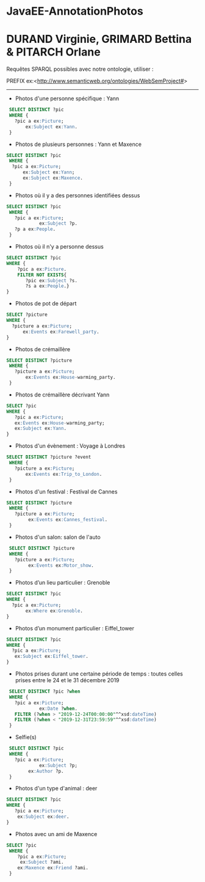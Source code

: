 # JavaEE-AnnotationPhotos
# DURAND Virginie, GRIMARD Bettina & PITARCH Orlane

Requêtes SPARQL possibles avec notre ontologie, utiliser : 

PREFIX ex:<<http://www.semanticweb.org/ontologies/WebSemProject#>>

---

* Photos d'une personne spécifique : Yann
 ```sql
  SELECT DISTINCT ?pic
  WHERE {
    ?pic a ex:Picture;
        ex:Subject ex:Yann.
  }
   ```

* Photos de plusieurs personnes : Yann et Maxence
 ```sql
 SELECT DISTINCT ?pic
  WHERE {
   ?pic a ex:Picture;
       ex:Subject ex:Yann;
       ex:Subject ex:Maxence.
  }
   ```

* Photos où il y a des personnes identifiées dessus   
 ```sql
SELECT DISTINCT ?pic
  WHERE {
    ?pic a ex:Picture;
             ex:Subject ?p.
    ?p a ex:People.
  }
   ```
   
* Photos où il n'y a personne dessus
 ```sql
 SELECT DISTINCT ?pic
 WHERE {
     ?pic a ex:Picture.
     FILTER NOT EXISTS{
    	?pic ex:Subject ?s.
    	?s a ex:People.}
 }
   ```

* Photos de pot de départ 
 ```sql
SELECT ?picture
 WHERE {
   ?picture a ex:Picture;
       ex:Events ex:Farewell_party.
 }
   ```

* Photos de crémaillère
 ```sql
SELECT DISTINCT ?picture 
  WHERE {
    ?picture a ex:Picture;
        ex:Events ex:House-warming_party.
  }
   ```

 * Photos de crémaillère décrivant Yann
 ```sql
 SELECT ?pic
 WHERE {
    ?pic a ex:Picture;
	ex:Events ex:House-warming_party;
  	ex:Subject ex:Yann.
 }
  ```

* Photos d'un évènement : Voyage à Londres
 ```sql
 SELECT DISTINCT ?picture ?event
  WHERE {
    ?picture a ex:Picture;
        ex:Events ex:Trip_to_London.
  }
 ```

* Photos d'un festival : Festival de Cannes
 ```sql
 SELECT DISTINCT ?picture
  WHERE {
    ?picture a ex:Picture;
         ex:Events ex:Cannes_festival.
  }
 ```
* Photos d'un salon: salon de l'auto
 ```sql
  SELECT DISTINCT ?picture
  WHERE {
    ?picture a ex:Picture;
         ex:Events ex:Motor_show.
  }
   ```
  
* Photos d’un lieu particulier : Grenoble 
 ```sql
SELECT DISTINCT ?pic
WHERE {
   ?pic a ex:Picture;
    	ex:Where ex:Grenoble.
}
 ```

* Photos d’un monument particulier : Eiffel_tower 
 ```sql
SELECT DISTINCT ?pic
WHERE {
   ?pic a ex:Picture;
    ex:Subject ex:Eiffel_tower.
}
 ```
 
* Photos prises durant une certaine période de temps : toutes celles prises entre le 24 et le 31 décembre 2019
 ```sql
  SELECT DISTINCT ?pic ?when
  WHERE {
    ?pic a ex:Picture;
             ex:Date ?when.
    FILTER (?when > "2019-12-24T00:00:00"^^xsd:dateTime)
    FILTER (?when < "2019-12-31T23:59:59"^^xsd:dateTime)
  }
  ```
  
* Selfie(s)
 ```sql
  SELECT DISTINCT ?pic 
  WHERE {
    ?pic a ex:Picture;
             ex:Subject ?p;
	     ex:Author ?p.
  }
  ```
  
* Photos d'un type d'animal : deer
```sql
SELECT DISTINCT ?pic
WHERE {
   ?pic a ex:Picture;
    ex:Subject ex:deer.
}
  ```
  
* Photos avec un ami de Maxence
```sql
SELECT ?pic
 WHERE {
    ?pic a ex:Picture;
	 ex:Subject ?ami.
  	ex:Maxence ex:Friend ?ami.
 }
   ```
   


  
